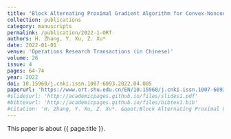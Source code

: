 ```yaml
---
title: "Block Alternating Proximal Gradient Algorithm for Convex-Nonconcave Minimax Problems"
collection: publications
category: manuscripts
permalink: /publication/2022-1-ORT
authors: H. Zhang, Y. Xu, Z. Xu*
date: 2022-01-01
venue: 'Operations Research Transactions (in Chinese)'
volume: 26
issue: 4
pages: 64-74
year: 2022
doi: 10.15960/j.cnki.issn.1007-6093.2022.04.005
paperurl: 'https://www.ort.shu.edu.cn/EN/10.15960/j.cnki.issn.1007-6093.2022.04.005'
#slidesurl: 'http://academicpages.github.io/files/slides1.pdf'
#bibtexurl: 'http://academicpages.github.io/files/bibtex1.bib'
#citation: 'H. Zhang, Y. Xu, Z. Xu*. &quot;Block Alternating Proximal Gradient Algorithm for Convex-Nonconcave Minimax Problems.&quot; <i>Operations Research Transactions (in Chinese)</i>. 26(4):64-74, 2022. https://doi.org/10.15960/j.cnki.issn.1007-6093.2022.04.005'
---
```


This paper is about {{ page.title }}.
